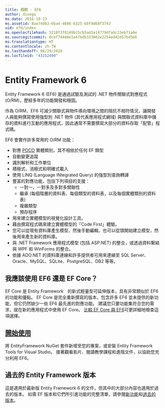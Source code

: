 ```yaml
---
title: 概觀 - EF6
author: divega
ms.date: 2016-10-23
ms.assetid: 8ae74d63-6bad-4686-b325-bbf9d68f3743
uid: ef6/index
ms.openlocfilehash: 5218f3f8149b15cb5ad3a14779dfa9c23eb71a0e
ms.sourcegitcommit: 0cef7d448e1e47bdb333002e2254ed42d57b45b6
ms.translationtype: HT
ms.contentlocale: zh-TW
ms.lasthandoff: 08/29/2018
ms.locfileid: "43152490"
---
```

# <a name="entity-framework-6"></a>Entity Framework 6
Entity Framework 6 (EF6) 是通過試驗及測試的 .NET 物件關聯式對應程式 (O/RM)，歷經多年的功能開發和穩固。

作為 O/RM，EF6 可減少關聯式與物件導向環境之間的阻抗不相符情況，讓開發人員能夠撰寫使用強型別 .NET 物件 (其代表應用程式網域) 與關聯式資料庫中儲存的資料進行互動的應用程式，因此通常不需要撰寫大部分的資料存取「配管」程式碼。

EF6 會實作許多常用的 O/RM 功能：
- 對應 [POCO](~/ef6/resources/glossary.md#poco) 實體類別，其不相依於任何 EF 類型
- 自動變更追蹤
- 識別解析和工作單位
- 積極式、消極式和明確式載入
- 使用 LINQ (Language INtegrated Query) 的強型別查詢轉譯
- 豐富的對應功能，包括下列項目的支援：
  - 一對一、一對多及多對多關聯性
  - 繼承 (每個階層的資料表、每個類型的資料表，以及每個實體類別的資料表)
  - 複雜類型
  - 預存程序
- 用來建立實體模型的視覺化設計工具。
- 藉由撰寫程式碼來建立實體模型的「Code First」體驗。
- 您可以從現有資料庫產生模型，然後手動編輯，也可以從頭開始建立模型，然後用來產生新的資料庫。
- 與 .NET Framework 應用程式模型 (包括 ASP.NET) 的整合，或透過資料繫結與 WPF 和 WinForms 的整合。
- 依據 ADO.NET 的資料庫連線和許多提供者可用來連線至 SQL Server、Oracle、MySQL、SQLite、PostgreSQL、DB2 等等。

## <a name="should-i-use-ef6-or-ef-core"></a>我應該使用 EF6 還是 EF Core？

EF Core 是 Entity Framework　的新式輕量型可延伸版本，具有非常類似於 EF6 的功能和優點。
EF Core 是完全重新撰寫的版本，包含許多 EF6 並未提供的新功能，但它仍然缺少一些 EF6 最先進的對應功能。
建議您只要功能集符合您的需求，就在新的應用程式中使用 EF Core。
[比較 EF Core 與 EF6](xref:efcore-and-ef6/index)可更詳細地檢查這項選擇。

## <a name="get-startedef6get-startedmd"></a>[開始使用](~/ef6/get-started.md)

將 EntityFramework NuGet 套件新增至您的專案，或安裝 Entity Framework Tools for Visual Studio。 接著觀看影片、閱讀教學課程和進階文件，以協助您充分利用 EF6。

## <a name="past-entity-framework-versions"></a>過去的 Entity Framework 版本

這是適用於最新版 Entity Framework 6 的文件，但其中的大部分內容也適用於過去的版本。
如需 EF 版本和它們所引進功能的完整清單，請參閱[新功能](~/ef6/what-is-new/index.md)和[過去的版本](~/ef6/what-is-new/past-releases.md)。
